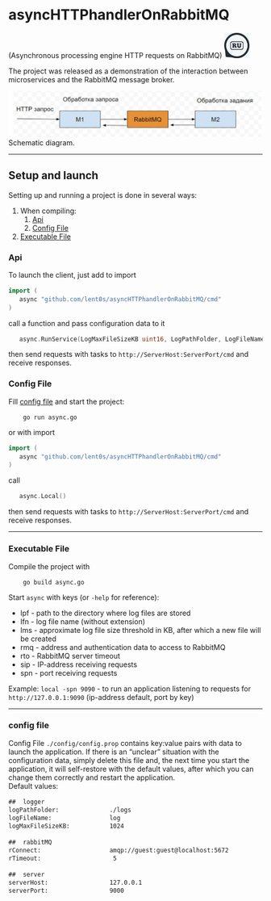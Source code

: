 # asyncHTTPhandlerOnRabbitMQ
(Asynchronous processing engine HTTP requests on RabbitMQ) <a href="https://github.com/lent0s/asyncHTTPhandlerOnRabbitMQ/blob/main/README.md">
                                                                   <img width="50" alt="switch to Russian" src="https://github.com/lent0s/asyncHTTPhandlerOnRabbitMQ/blob/main/doc/ru.jpg?raw=true">
                                                                 </a>

The project was released as a demonstration of the interaction between microservices and the RabbitMQ message broker.  
  
![Schema](https://github.com/lent0s/asyncHTTPhandlerOnRabbitMQ/blob/main/doc/scheme.jpg?raw=true)  
Schematic diagram.

---

## Setup and launch
Setting up and running a project is done in several ways:
1. When compiling:
   1. [Api](#Api)
   2. [Config File](#Config-File)
2. [Executable File](#Executable-File)

### Api
To launch the client, just add to import
 ```Go
import (
    async "github.com/lent0s/asyncHTTPhandlerOnRabbitMQ/cmd"
)
 ```
call a function and pass configuration data to it
 ```Go
    async.RunService(LogMaxFileSizeKB uint16, LogPathFolder, LogFileName, RConnect, ServerHost, ServerPort string)
 ```
then send requests with tasks to ``http://ServerHost:ServerPort/cmd`` and receive responses.

### Config File
Fill [config file](#cоnfig-file) and start the project:
```
    go run async.go
```
or with import
 ```Go
import (
    async "github.com/lent0s/asyncHTTPhandlerOnRabbitMQ/cmd"
)
 ```
call
 ```Go
    async.Local()
 ```
then send requests with tasks to ``http://ServerHost:ServerPort/cmd`` and receive responses.

---

### Executable File
Compile the project with
```
    go build async.go
```
Start ```async``` with keys (or ```-help``` for reference):
- lpf - path to the directory where log files are stored
- lfn - log file name (without extension)
- lms - approximate log file size threshold in KB, after which a new file will be created
- rmq - address and authentication data to access to RabbitMQ
- rto - RabbitMQ server timeout
- sip - IP-address receiving requests
- spn - port receiving requests

Example: ```local -spn 9090``` - to run an application listening to requests for ```http://127.0.0.1:9090``` (ip-address default, port by key)

---

### cоnfig file
Config File ```./config/config.prop``` contains key:value pairs with data to launch the application. If there is an “unclear” situation with the configuration data, simply delete this file and, the next time you start the application, it will self-restore with the default values, after which you can change them correctly and restart the application.  
Default values:  
```text
##  logger
logPathFolder:              ./logs
logFileName:                log
logMaxFileSizeKB:           1024

##  rabbitMQ
rConnect:                   amqp://guest:guest@localhost:5672
rTimeout:                    5

##  server
serverHost:                 127.0.0.1
serverPort:                 9000
```
